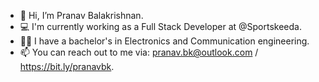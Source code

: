 - 👋 Hi, I’m Pranav Balakrishnan.
- 💻 I'm currently working as a Full Stack Developer at @Sportskeeda.
- 👨‍🎓 I have a bachelor's in Electronics and Communication engineering.
- 📫 You can reach out to me via: pranav.bk@outlook.com / https://bit.ly/pranavbk.

<!---
pranavbalakrishnan4100/pranavbalakrishnan4100 is a ✨ special ✨ repository because its `README.md` (this file) appears on your GitHub profile.
You can click the Preview link to take a look at your changes.
--->

